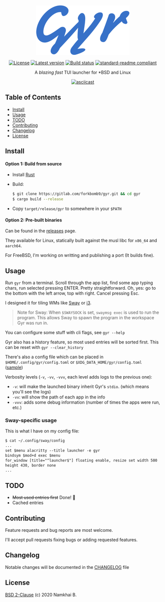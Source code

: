 <div align="center">

  ![Logo](./assets/gyr.svg)

  [![License](https://img.shields.io/crates/l/gyr?style=flat-square)](https://gitlab.com/forkbomb9/gyr/-/blob/master/LICENSE)
  [![Latest version](https://img.shields.io/crates/v/gyr?style=flat-square)](https://crates.io/crates/gyr)
  [![Build status](https://img.shields.io/gitlab/pipeline/forkbomb9/gyr?style=flat-square)]()
  [![standard-readme compliant](https://img.shields.io/badge/readme%20style-standard-brightgreen.svg?style=flat-square)](https://github.com/RichardLitt/standard-readme)

  A _blazing fast_ TUI launcher for \*BSD and Linux

  [![asciicast](https://asciinema.org/a/FmVNnU237SCEn7aP9nMYqABxd.svg)](https://asciinema.org/a/FmVNnU237SCEn7aP9nMYqABxd)

</div>

## Table of Contents

- [Install](#install)
- [Usage](#usage)
- [TODO](#todos)
- [Contributing](#contributing)
- [Changelog](#changelog)
- [License](#license)

## Install

#### Option 1: Build from source

* Install [Rust](https://www.rust-lang.org/learn/get-started)
* Build:
    ```sh
    $ git clone https://gitlab.com/forkbomb9/gyr.git && cd gyr
    $ cargo build --release
    ```

* Copy `target/release/gyr` to somewhere in your `$PATH`

#### Option 2: Pre-built binaries

Can be found in the [releases](https://gitlab.com/forkbomb9/gyr/-/releases) page.

They available for Linux, statically built against the musl libc for `x86_64` and `aarch64`.

For FreeBSD, I'm working on writting and publishing a port (It builds fine).

## Usage

Run `gyr` from a terminal. Scroll through the app list, find some app typing chars, run selected pressing ENTER. Pretty straightforward.
Oh, yes: go to the bottom with the left arrow, top with right. Cancel pressing Esc.

I designed it for tiling WMs like [Sway](https://swaywm.org/) or [i3](https://i3wm.org/).

> Note for Sway: When `$SWAYSOCK` is set, `swaymsg exec` is used to run the program.
> This allows Sway to spawn the program in the workspace Gyr was run in.

You can configure some stuff with cli flags, see `gyr --help`

Gyr also has a history feature, so most used entries will be sorted first. This can be reset with `gyr --clear_history`

There's also a config file which can be placed in `$HOME/.config/gyr/config.toml` or `$XDG_DATA_HOME/gyr/config.toml` ([sample](./config.toml))

Verbosity levels (`-v`, `-vv`, `-vvv`, each level adds logs to the previous one):

* `-v`: will make the launched binary inherit Gyr's `stdio`. (which means you'll see the logs)
* `-vv`: will show the path of each app in the info
* `-vvv`: adds some debug information (number of times the apps were run, etc.)

### Sway-specific usage

This is what I have on my config file:

```shell
$ cat ~/.config/sway/config
...
set $menu alacritty --title launcher -e gyr
bindsym $mod+d exec $menu
for_window [title="^launcher$"] floating enable, resize set width 500 height 430, border none
...
```

## TODO

* ~~Most used entries first~~ Done! :tada:
* Cached entries

## Contributing

Feature requests and bug reports are most welcome.

I'll accept pull requests fixing bugs or adding requested features.

## Changelog

Notable changes will be documented in the [CHANGELOG](./CHANGELOG.md) file

## License

[BSD 2-Clause](./LICENSE) (c) 2020 Namkhai B.
